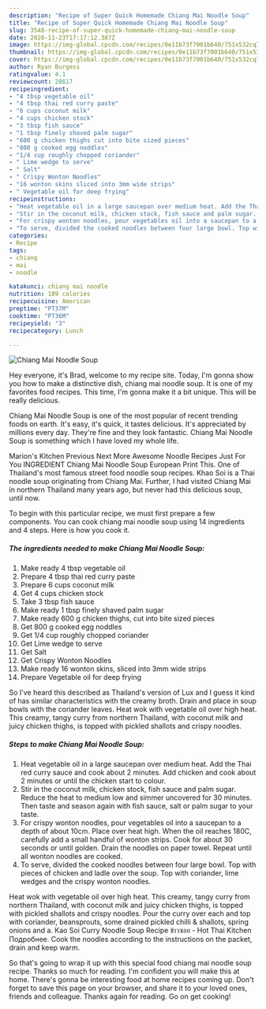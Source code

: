 ```yaml
---
description: "Recipe of Super Quick Homemade Chiang Mai Noodle Soup"
title: "Recipe of Super Quick Homemade Chiang Mai Noodle Soup"
slug: 3548-recipe-of-super-quick-homemade-chiang-mai-noodle-soup
date: 2020-11-23T17:17:12.387Z
image: https://img-global.cpcdn.com/recipes/0e11b73f7001b640/751x532cq70/chiang-mai-noodle-soup-recipe-main-photo.jpg
thumbnail: https://img-global.cpcdn.com/recipes/0e11b73f7001b640/751x532cq70/chiang-mai-noodle-soup-recipe-main-photo.jpg
cover: https://img-global.cpcdn.com/recipes/0e11b73f7001b640/751x532cq70/chiang-mai-noodle-soup-recipe-main-photo.jpg
author: Ryan Burgess
ratingvalue: 4.1
reviewcount: 28617
recipeingredient:
- "4 tbsp vegetable oil"
- "4 tbsp thai red curry paste"
- "6 cups coconut milk"
- "4 cups chicken stock"
- "3 tbsp fish sauce"
- "1 tbsp finely shaved palm sugar"
- "600 g chicken thighs cut into bite sized pieces"
- "800 g cooked egg noddles"
- "1/4 cup roughly chopped coriander"
- " Lime wedge to serve"
- " Salt"
- " Crispy Wonton Noodles"
- "16 wonton skins sliced into 3mm wide strips"
- " Vegetable oil for deep frying"
recipeinstructions:
- "Heat vegetable oil in a large saucepan over medium heat. Add the Thai red curry sauce and cook about 2 minutes. Add chicken and cook about 2 minutes or until the chicken start to colour."
- "Stir in the coconut milk, chicken stock, fish sauce and palm sugar. Reduce the heat to medium low and simmer uncovered for 30 minutes. Then taste and season again with fish sauce, salt or palm sugar to your taste."
- "For crispy wonton noodles, pour vegetables oil into a saucepan to a depth of about 10cm. Place over heat high. When the oil reaches 180C, carefully add a small handful of wonton strips. Cook for about 30 seconds or until golden. Drain the noodles on paper towel. Repeat until all wonton noodles are cooked."
- "To serve, divided the cooked noodles between four large bowl. Top with pieces of chicken and ladle over the soup. Top with coriander, lime wedges and the crispy wonton noodles."
categories:
- Recipe
tags:
- chiang
- mai
- noodle

katakunci: chiang mai noodle 
nutrition: 189 calories
recipecuisine: American
preptime: "PT37M"
cooktime: "PT36M"
recipeyield: "3"
recipecategory: Lunch

---
```



![Chiang Mai Noodle Soup](https://img-global.cpcdn.com/recipes/0e11b73f7001b640/751x532cq70/chiang-mai-noodle-soup-recipe-main-photo.jpg)

Hey everyone, it's Brad, welcome to my recipe site. Today, I'm gonna show you how to make a distinctive dish, chiang mai noodle soup. It is one of my favorites food recipes. This time, I'm gonna make it a bit unique. This will be really delicious.

Chiang Mai Noodle Soup is one of the most popular of recent trending foods on earth. It's easy, it's quick, it tastes delicious. It's appreciated by millions every day. They're fine and they look fantastic. Chiang Mai Noodle Soup is something which I have loved my whole life.

Marion&#39;s Kitchen Previous Next More Awesome Noodle Recipes Just For You INGREDIENT Chiang Mai Noodle Soup European Print This. One of Thailand&#39;s most famous street food noodle soup recipes. Khao Soi is a Thai noodle soup originating from Chiang Mai. Further, I had visited Chiang Mai in northern Thailand many years ago, but never had this delicious soup, until now.


To begin with this particular recipe, we must first prepare a few components. You can cook chiang mai noodle soup using 14 ingredients and 4 steps. Here is how you cook it.

<!--inarticleads1-->

##### The ingredients needed to make Chiang Mai Noodle Soup:

1. Make ready 4 tbsp vegetable oil
1. Prepare 4 tbsp thai red curry paste
1. Prepare 6 cups coconut milk
1. Get 4 cups chicken stock
1. Take 3 tbsp fish sauce
1. Make ready 1 tbsp finely shaved palm sugar
1. Make ready 600 g chicken thighs, cut into bite sized pieces
1. Get 800 g cooked egg noddles
1. Get 1/4 cup roughly chopped coriander
1. Get  Lime wedge to serve
1. Get  Salt
1. Get  Crispy Wonton Noodles
1. Make ready 16 wonton skins, sliced into 3mm wide strips
1. Prepare  Vegetable oil for deep frying


So I&#39;ve heard this described as Thailand&#39;s version of Lux and I guess it kind of has similar characteristics with the creamy broth. Drain and place in soup bowls with the coriander leaves. Heat wok with vegetable oil over high heat. This creamy, tangy curry from northern Thailand, with coconut milk and juicy chicken thighs, is topped with pickled shallots and crispy noodles. 

<!--inarticleads2-->

##### Steps to make Chiang Mai Noodle Soup:

1. Heat vegetable oil in a large saucepan over medium heat. Add the Thai red curry sauce and cook about 2 minutes. Add chicken and cook about 2 minutes or until the chicken start to colour.
1. Stir in the coconut milk, chicken stock, fish sauce and palm sugar. Reduce the heat to medium low and simmer uncovered for 30 minutes. Then taste and season again with fish sauce, salt or palm sugar to your taste.
1. For crispy wonton noodles, pour vegetables oil into a saucepan to a depth of about 10cm. Place over heat high. When the oil reaches 180C, carefully add a small handful of wonton strips. Cook for about 30 seconds or until golden. Drain the noodles on paper towel. Repeat until all wonton noodles are cooked.
1. To serve, divided the cooked noodles between four large bowl. Top with pieces of chicken and ladle over the soup. Top with coriander, lime wedges and the crispy wonton noodles.


Heat wok with vegetable oil over high heat. This creamy, tangy curry from northern Thailand, with coconut milk and juicy chicken thighs, is topped with pickled shallots and crispy noodles. Pour the curry over each and top with coriander, beansprouts, some drained pickled chilli &amp; shallots, spring onions and a. Kao Soi Curry Noodle Soup Recipe ข้าวซอย - Hot Thai Kitchen Подробнее. Cook the noodles according to the instructions on the packet, drain and keep warm. 

So that's going to wrap it up with this special food chiang mai noodle soup recipe. Thanks so much for reading. I'm confident you will make this at home. There's gonna be interesting food at home recipes coming up. Don't forget to save this page on your browser, and share it to your loved ones, friends and colleague. Thanks again for reading. Go on get cooking!
